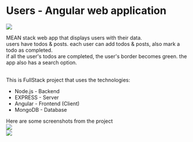 # Users - Angular web application
 <img src="https://user-images.githubusercontent.com/129841851/230585486-16aaff39-b1d2-47ab-b53e-668cdbfea73a.png"><br/>
 
MEAN stack web app that displays users with their data.<br/>
users have todos & posts. each user can add todos & posts, also mark a todo as completed.<br/>
if all the user's todos are completed, the user's border becomes green. the app also has a search option.<br/><br/>

This is FullStack project that uses the technologies:
<ul>
    <li>Node.js - Backend</li>
    <li>EXPRESS - Server</li>
    <li>Angular - Frontend (Client)</li>
    <li>MongoDB - Database</li>

</ul>
Here are some screenshots from the project <br/>
<img src="https://user-images.githubusercontent.com/129841851/230610275-0f5db793-4bef-4725-ac6b-511ac6f9524d.png"><br/>
<img src="https://user-images.githubusercontent.com/129841851/230613126-98612ee1-c865-4145-b681-e6d7a7a67d1f.png"><br/>


